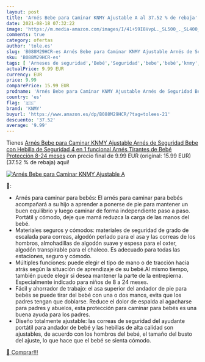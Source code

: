```yaml
---
layout: post
title: 'Arnés Bebe para Caminar KNMY Ajustable A al 37.52 % de rebaja'
date: 2021-08-18 07:32:22
image: 'https://m.media-amazon.com/images/I/41+59I8VvpL._SL500_._SL400_.jpg'
comments: true
category: ofertas
author: 'tole.es'
slug: 'B088M29HCR-es Arnés Bebe para Caminar KNMY Ajustable Arnés de Seguridad...'
sku: 'B088M29HCR-es'
tags: [ 'Arneses de seguridad','Bebé','Seguridad','bebe','bebé','knmy', ]
actualPrice: 9.99 EUR
currency: EUR
price: 9.99
comparePrice: 15.99 EUR
prodname: 'Arnés Bebe para Caminar KNMY Ajustable Arnés de Seguridad Bebe con Hebilla de Seguridad 4 en 1 funcional Arnés Tirantes de Bebé Protección 8-24 meses'
country: 'es'
flag: '🇪🇸'
brand: 'KNMY'
buyurl: 'https://www.amazon.es/dp/B088M29HCR/?tag=tolees-21'
descuento: '37.52'
average: '9.99'
---
```


Tienes [Arnés Bebe para Caminar KNMY Ajustable Arnés de Seguridad Bebe con Hebilla de Seguridad 4 en 1 funcional Arnés Tirantes de Bebé Protección 8-24 meses](https://www.amazon.es/dp/B088M29HCR/?tag=tolees-21) con precio final de  9.99 EUR (original: 15.99 EUR) (37.52 %  de rebaja) aqui!

[![Arnés Bebe para Caminar KNMY Ajustable A](https://m.media-amazon.com/images/I/41+59I8VvpL._SL500_._SL400_.jpg)](https://www.amazon.es/dp/B088M29HCR/?tag=tolees-21)

🔎:

- Arnés para caminar para bebés: El arnés para caminar para bebés acompañará a su hijo a aprender a ponerse de pie para mantener un buen equilibrio y luego caminar de forma independiente paso a paso. Portátil y cómodo, deje que mamá reduzca la carga de las manos del bebé.
- Materiales seguros y cómodos: materiales de seguridad de grado de escalada para correas, algodón perlado para el asa y las correas de los hombros, almohadillas de algodón suave y espesa para el oxter, algodón transpirable para el chaleco. Es adecuado para todas las estaciones, seguro y cómodo.
- Múltiples funciones: puede elegir el tipo de mano o de tracción hacia atrás según la situación de aprendizaje de su bebé.Al mismo tiempo, también puede elegir si desea mantener la parte de la entrepierna. Especialmente indicado para niños de 8 a 24 meses.
- Fácil y ahorrador de trabajo: el asa superior del andador de pie para bebés se puede tirar del bebé con una o dos manos, evita que los padres tengan que doblarse. Reduce el dolor de espalda al agacharse para padres y abuelos, esta protección para caminar para bebés es una buena ayuda para los padres.
- Diseño totalmente ajustable: las correas de seguridad del ayudante portátil para andador de bebé y las hebillas de alta calidad son ajustables, de acuerdo con los hombros del bebé, el tamaño del busto del ajuste, lo que hace que el bebé se sienta cómodo.

[🛒 Comprar!!!](https://www.amazon.es/dp/B088M29HCR/?tag=tolees-21)
